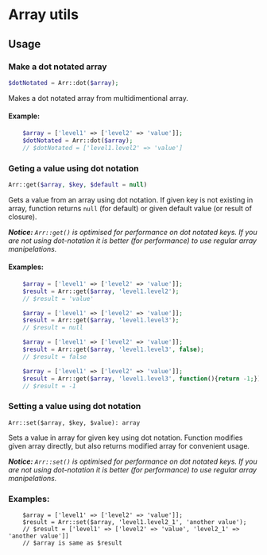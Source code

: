 # Array utils

## Usage
### Make a dot notated array
```php
$dotNotated = Arr::dot($array);
```
Makes a dot notated array from multidimentional array.
#### Example:
```php
    $array = ['level1' => ['level2' => 'value']];
    $dotNotated = Arr::dot($array);
    // $dotNotated = ['level1.level2' => 'value']
```
### Geting a value using dot notation
```php
Arr::get($array, $key, $default = null)
```
Gets a value from an array using dot notation. If given key is not existing in array, function returns `null` (for default) or given default value (or result of closure).

_**Notice:** `Arr::get()` is optimised for performance on dot notated keys. If you are not using dot-notation it is better (for performance) to use regular array manipelations._
#### Examples:
```php
    $array = ['level1' => ['level2' => 'value']];
    $result = Arr::get($array, 'level1.level2');
    // $result = 'value'
```
```php
    $array = ['level1' => ['level2' => 'value']];
    $result = Arr::get($array, 'level1.level3');
    // $result = null
```
```php
    $array = ['level1' => ['level2' => 'value']];
    $result = Arr::get($array, 'level1.level3', false);
    // $result = false
```
```php
    $array = ['level1' => ['level2' => 'value']];
    $result = Arr::get($array, 'level1.level3', function(){return -1;});
    // $result = -1
```

### Setting a value using dot notation
```
Arr::set($array, $key, $value): array
```
Sets a value in array for given key using dot notation. Function modifies given array directly, but also returns modified array for convenient usage.     

_**Notice:** `Arr::set()` is optimised for performance on dot notated keys. If you are not using dot-notation it is better (for performance) to use regular array manipelations._
### Examples:
```
    $array = ['level1' => ['level2' => 'value']];
    $result = Arr::set($array, 'level1.level2_1', 'another value');
    // $result = ['level1' => ['level2' => 'value', 'level2_1' => 'another value']]
    // $array is same as $result
```